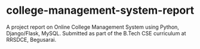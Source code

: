 # college-management-system-report
A project report on Online College Management System using Python, Django/Flask, MySQL. Submitted as part of the B.Tech CSE curriculum at RRSDCE, Begusarai.
